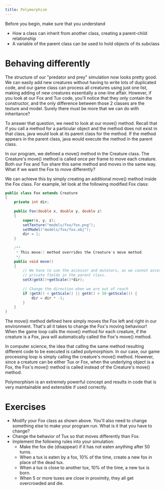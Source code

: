 ```yaml
---
title: Polymorphism
---
```

Before you begin, make sure that you understand

* How a class can inherit from another class, creating a parent-child relationship
* A variable of the parent class can be used to hold objects of its subclass

# Behaving differently

The structure of our "predator and prey" simulation now looks pretty good. We can easily add new creatures without having to write lots of duplicated code, and our game class can process all creatures using just one list, making adding of new creatures essentially a one-line affair. However, if you look at our Fox and Tux code, you'll notice that they only contain the constructor, and the only difference between those 2 classes are the texture and model. Surely there must be more that we can do with inheritance?

To answer that question, we need to look at our move() method. Recall that if you call a method for a particular object and the method does not exist in that class, java would look at its parent class for the method. If the method appears in the parent class, java would execute the method in the parent class.

In our program, we defined a move() method in the Creature class. The Creature's move() method is called once per frame to move each creature. Both our Fox and Tux share this same method and moves in the same way. What if we want the Fox to move differently?

We can achieve this by simply creating an additional move() method inside the Fox class. For example, let look at the following modified Fox class:

```java
public class Fox extends Creature
{
    private int dir;
    
    public Fox(double x, double y, double z)
    {
        super(x, y, z);
        setTexture("models/fox/fox.png");
        setModel("models/fox/fox.obj");
        dir = 1;
    }
    
    /**
     * This move() method overrides the Creature's move method.
     */
    public void move() 
    {
        // We have to use the accessor and mutators, as we cannot access the
        // private fields in the parent class.
        setX(getX()+getScale()*dir);
        
        // Change the direction when we are out of reach
        if (getX() < getScale() || getX() > 50-getScale()) {
            dir = dir * -1;
        }
    }
}
```

The move() method defined here simply moves the Fox left and right in our environment. That's all it takes to change the Fox's moving behaviour! When the game loop calls the move() method for each creature, if the creature is a Fox, java will automatically called the Fox's move() method.

In computer science, the idea that calling the same method resulting different code to be executed is called polymorphism. In our case, our game processing loop is simply calling the creature's move() method. However, since a creature can be either Tux or Fox, when the underlying object is a Fox, the Fox's move() method is called instead of the Creature's move() method.

Polymorphism is an extremely powerful concept and results in code that is very maintainable and extensible if used correctly.

# Exercises

* Modify your Fox class as shown above. You'll also need to change something else to make your program run. What is it that you have to change?
* Change the behavior of Tux so that moves differently than Fox.
* Implement the following rules into your simulation:
  * Make the fox die (disappear) if it has not eaten anything after 50 turns.
  * When a tux is eaten by a fox, 10% of the time, create a new fox in place of the dead tux.
  * When a tux is close to another tux, 10% of the time, a new tux is born.
  * When 5 or more tuxes are close in proximity, they all get overcrowded and die.

